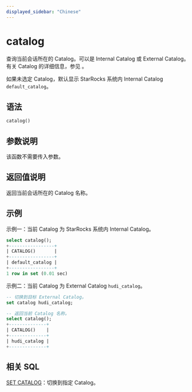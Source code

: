 ```yaml
---
displayed_sidebar: "Chinese"
---
```


# catalog



查询当前会话所在的 Catalog。可以是 Internal Catalog 或 External Catalog。有关 Catalog 的详细信息，参见 [](../../../data_source/catalog/catalog_overview.md)。

如果未选定 Catalog，默认显示 StarRocks 系统内 Internal Catalog `default_catalog`。

## 语法

```Haskell
catalog()
```

## 参数说明

该函数不需要传入参数。

## 返回值说明

返回当前会话所在的 Catalog 名称。

## 示例

示例一：当前 Catalog 为 StarRocks 系统内 Internal Catalog。

```sql
select catalog();
+-----------------+
| CATALOG()       |
+-----------------+
| default_catalog |
+-----------------+
1 row in set (0.01 sec)
```

示例二：当前 Catalog 为 External Catalog `hudi_catalog`。

```sql
-- 切换到目标 External Catalog。
set catalog hudi_catalog;

-- 返回当前 Catalog 名称。
select catalog();
+--------------+
| CATALOG()    |
+--------------+
| hudi_catalog |
+--------------+
```

## 相关 SQL

[SET CATALOG](../../sql-statements/data-definition/SET_CATALOG.md)：切换到指定 Catalog。
